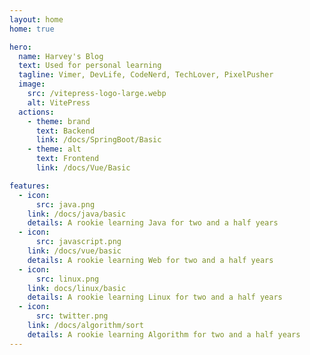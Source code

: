 ```yaml
---
layout: home
home: true

hero:
  name: Harvey's Blog
  text: Used for personal learning
  tagline: Vimer, DevLife, CodeNerd, TechLover, PixelPusher
  image:
    src: /vitepress-logo-large.webp
    alt: VitePress
  actions:
    - theme: brand
      text: Backend
      link: /docs/SpringBoot/Basic
    - theme: alt
      text: Frontend
      link: /docs/Vue/Basic

features:
  - icon:
      src: java.png
    link: /docs/java/basic
    details: A rookie learning Java for two and a half years
  - icon:
      src: javascript.png
    link: /docs/vue/basic
    details: A rookie learning Web for two and a half years
  - icon:
      src: linux.png
    link: docs/linux/basic
    details: A rookie learning Linux for two and a half years
  - icon:
      src: twitter.png
    link: /docs/algorithm/sort
    details: A rookie learning Algorithm for two and a half years
---
```


<style>
:root {
  --vp-home-hero-name-color: transparent;
  --vp-home-hero-name-background: -webkit-linear-gradient(120deg, #bd34fe 30%, #41d1ff);

  --vp-home-hero-image-background-image: linear-gradient(-45deg, #bd34fe 50%, #47caff 50%);
  --vp-home-hero-image-filter: blur(44px);
}

@media (min-width: 640px) {
  :root {
    --vp-home-hero-image-filter: blur(56px);
  }
}

@media (min-width: 960px) {
  :root {
    --vp-home-hero-image-filter: blur(68px);
  }
}
</style>

